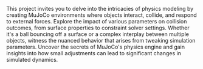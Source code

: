  This project invites you to delve into the intricacies of physics modeling by creating MuJoCo environments where objects interact, collide, and respond to external forces. 
 Explore the impact of various parameters on collision outcomes, from surface properties to constraint solver settings. 
 Whether it's a ball bouncing off a surface or a complex interplay between multiple objects, witness the nuanced behavior that arises from tweaking simulation parameters. 
 Uncover the secrets of MuJoCo's physics engine and gain insights into how small adjustments can lead to significant changes in simulated dynamics.
